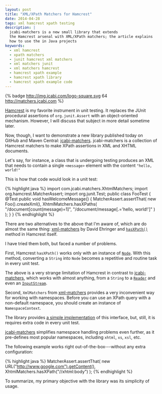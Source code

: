 ```yaml
---
layout: post
title: "XML/XPath Matchers for Hamcrest"
date: 2014-04-28
tags: xml hamcrest xpath testing
description: |
  jcabi-matchers is a new small library that extends
  the Hamcrest arsenal with XML/XPath matchers; the article explains
  how to use the in Java projects
keywords:
  - xml hamcrest
  - xpath matchers
  - junit hamcrest xml matchers
  - xml matchers junit
  - xml matchers hamcrest
  - hamcrest xpath example
  - hamcrest xpath library
  - hamcrest xpath example code
---
```


{% badge http://img.jcabi.com/logo-square.svg 64 http://matchers.jcabi.com %}

[Hamcrest](https://github.com/hamcrest/JavaHamcrest) is my favorite instrument
in unit testing. It replaces the JUnit procedural assertions of
`org.junit.Assert` with an object-oriented mechanism. However, I will discuss
that subject in more detail sometime later.

Now, though, I want to demonstrate a new library published today on GitHub and
Maven Central: [jcabi-matchers](http://matchers.jcabi.com).
jcabi-matchers is a collection of
Hamcrest matchers to make XPath assertions in XML and XHTML documents.

Let's say, for instance, a class that is undergoing  testing produces an XML
that needs to contain a single `<message>` element with the content `"hello,
world!"`

This is how that code would look in a unit test:

{% highlight java %}
import com.jcabi.matchers.XhtmlMatchers;
import org.hamcrest.MatcherAssert;
import org.junit.Test;
public class FooTest {
  @Test
  public void hasWelcomeMessage() {
    MatcherAssert.assertThat(
      new Foo().createXml(),
      XhtmlMatchers.hasXPaths(
        "/document[count(message)=1]",
        "/document/message[.='hello, world!']"
      )
    );
  }
}
{% endhighlight %}

<!--more-->

There are two alternatives to the above that I'm aware of, which are do almost the same thing:
[xml-matchers](https://code.google.com/p/xml-matchers/) by
David Ehringer
and
[`hasXPath()`](https://github.com/hamcrest/JavaHamcrest/blob/hamcrest-java-1.3/hamcrest-library/src/main/java/org/hamcrest/xml/HasXPath.java)
method in Hamcrest itself.

I have tried them both, but faced a number of problems.

First, Hamcrest `hasXPath()` works only with an instance of
[`Node`](http://docs.oracle.com/javase/7/docs/api/org/w3c/dom/Node.html). With
this method, converting a `String` into `Node` becomes a repetitive and routine
task in every unit test.

The above is a very strange limitation of Hamcrest in contrast to
[jcabi-matchers](http://matchers.jcabi.com), which works with almost anything, from a
`String` to a
[`Reader`](http://docs.oracle.com/javase/7/docs/api/java/io/Reader.html) and
even an [`InputStream`](http://docs.oracle.com/javase/7/docs/api/java/io/InputStream.html).

Second, `XmlMatchers` from [xml-matchers](https://code.google.com/p/xml-matchers/)
provides a very inconvenient way for working with namespaces. Before you can
use an XPath query with a non-default namespace, you should create an instance
of `NamespaceContext`.

The library provides
[a simple implementation](https://code.google.com/p/xml-matchers/source/browse/trunk/xml-matchers/src/main/java/org/xmlmatchers/namespace/SimpleNamespaceContext.java) of this interface,
but, still, it is requires extra code in every unit test.

[jcabi-matchers](http://matchers.jcabi.com) simplifies namespace handling
problems even further, as it pre-defines most popular namespaces, including
`xhtml`, `xs`, `xsl`, etc.

The following example works right out-of-the-box---without any extra configuration:

{% highlight java %}
MatcherAssert.assertThat(
  new URL("http://www.google.com").getContent(),
  XhtmlMatchers.hasXPath("//xhtml:body")
);
{% endhighlight %}

To summarize, my primary objective with the library was its simplicity of usage.
